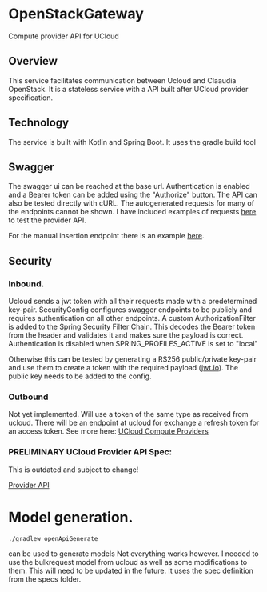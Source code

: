 # OpenStackGateway

Compute provider API for UCloud

## Overview
This service facilitates communication between Ucloud and Claaudia OpenStack.
It is a stateless service with a API built after UCloud provider specification.


## Technology
The service is built with Kotlin and Spring Boot. 
It uses the gradle build tool 


## Swagger
The swagger ui can be reached at the base url.
Authentication is enabled and a Bearer token can be added using the "Authorize" button.
The API can also be tested directly with cURL.
The autogenerated requests for many of the endpoints cannot be shown. 
I have included examples of requests [here](src/test/resources/requests/create-job.json) to test the provider API.

For the manual insertion endpoint there is an example [here](src/test/resources/requests/temp-job-request-example.json).

## Security

### Inbound.
Ucloud sends a jwt token with all their requests made with a predetermined key-pair.
SecurityConfig configures swagger endpoints to be publicly and requires authentication on all other endpoints.
A custom AuthorizationFilter is added to the Spring Security Filter Chain.
This decodes the Bearer token from the header and validates it and makes sure the payload is correct.
Authentication is disabled when SPRING_PROFILES_ACTIVE is set to "local"

Otherwise this can be tested by generating a RS256 public/private key-pair and use them to create a token with the required payload ([jwt.io](https://jwt.io/)).
The public key needs to be added to the config.

### Outbound
Not yet implemented. Will use a token of the same type as received from ucloud.
There will be an endpoint at ucloud for exchange a refresh token for an access token.
See more here: [UCloud Compute Providers](https://github.com/SDU-eScience/UCloud/blob/scheduling/backend/app-orchestrator-service/wiki/provider.md)

### PRELIMINARY UCloud Provider API Spec:
This is outdated and subject to change!

[Provider API](specs/ProviderAPI.html)

# Model generation.

`./gradlew openApiGenerate`

can be used to generate models
Not everything works however. I needed to use the bulkrequest model from ucloud as well as some modifications to them.
This will need to be updated in the future.
It uses the spec definition from the specs folder.
